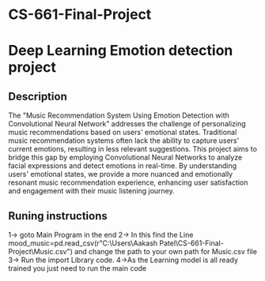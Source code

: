 # CS-661-Final-Project

# Deep Learning Emotion detection project

## Description

The "Music Recommendation System Using Emotion Detection with Convolutional Neural Network" addresses the challenge of personalizing music recommendations based on users' emotional states. Traditional music recommendation systems often lack the ability to capture users' current emotions, resulting in less relevant suggestions. This project aims to bridge this gap by employing Convolutional Neural Networks to analyze facial expressions and detect emotions in real-time. By understanding users' emotional states, we provide a more nuanced and emotionally resonant music recommendation experience, enhancing user satisfaction and engagement with their music listening journey.

## Runing instructions
1-> goto Main Program in the end
2-> In this find the Line mood_music=pd.read_csv(r"C:\Users\Aakash Patel\CS-661-Final-Project\Music.csv") and change the path to your own path for Music.csv file
3-> Run the import Library code. 
4->As the Learning model is all ready trained you just need to run the main code
